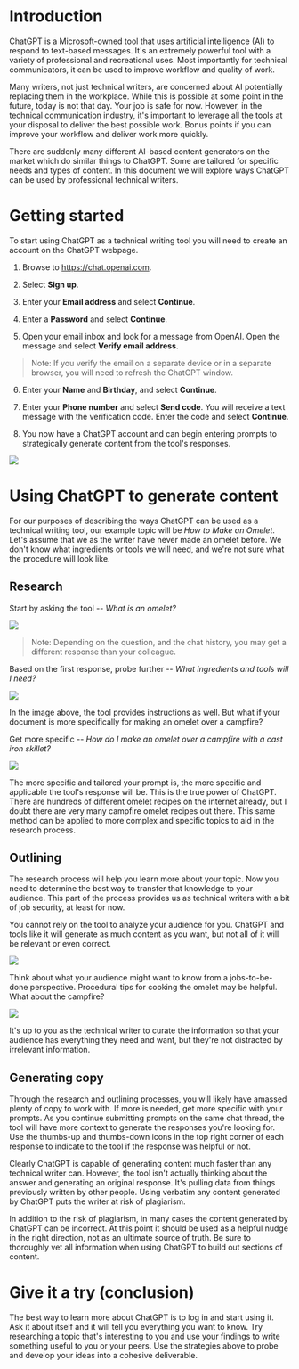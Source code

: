 # Introduction

ChatGPT is a Microsoft-owned tool that uses artificial intelligence (AI)
to respond to text-based messages. It's an extremely powerful tool with
a variety of professional and recreational uses. Most importantly for
technical communicators, it can be used to improve workflow and quality
of work.

Many writers, not just technical writers, are concerned about AI
potentially replacing them in the workplace. While this is possible at
some point in the future, today is not that day. Your job is safe for
now. However, in the technical communication industry, it's important to
leverage all the tools at your disposal to deliver the best possible
work. Bonus points if you can improve your workflow and deliver work
more quickly.

There are suddenly many different AI-based content generators on the
market which do similar things to ChatGPT. Some are tailored for
specific needs and types of content. In this document we will explore
ways ChatGPT can be used by professional technical writers.

# Getting started

To start using ChatGPT as a technical writing tool you will need to
create an account on the ChatGPT webpage.

1.  Browse to <https://chat.openai.com>.

2.  Select **Sign up**.

3.  Enter your **Email address** and select **Continue**.

4.  Enter a **Password** and select **Continue**.

5.  Open your email inbox and look for a message from OpenAI. Open the
    message and select **Verify email address**.

> Note: If you verify the email on a separate device or in a separate
> browser, you will need to refresh the ChatGPT window.

6.  Enter your **Name** and **Birthday**, and select **Continue**.

7.  Enter your **Phone number** and select **Send code**. You will
    receive a text message with the verification code. Enter the code
    and select **Continue**.

8.  You now have a ChatGPT account and can begin entering prompts to
    strategically generate content from the tool's responses.
    
![](signup.gif)
    
# Using ChatGPT to generate content

For our purposes of describing the ways ChatGPT can be used as a
technical writing tool, our example topic will be *How to Make an
Omelet*. Let's assume that we as the writer have never made an omelet
before. We don't know what ingredients or tools we will need, and we're
not sure what the procedure will look like.

## Research

Start by asking the tool -- *What is an omelet?*

![](What%20is%20an%20omelet.jpg)

> Note: Depending on the question, and the chat history, you may get a
> different response than your colleague.

Based on the first response, probe further -- *What ingredients and
tools will I need?*

![](What%20ingredients%20and%20tools.jpg)

In the image above, the tool provides instructions as well. But what if
your document is more specifically for making an omelet over a campfire?

Get more specific -- *How do I make an omelet over a campfire with a
cast iron skillet?*

![](Campfire%20omelet%20instructions.jpg)

The more specific and tailored your prompt is, the more specific and
applicable the tool's response will be. This is the true power of
ChatGPT. There are hundreds of different omelet recipes on the internet
already, but I doubt there are very many campfire omelet recipes out
there. This same method can be applied to more complex and specific
topics to aid in the research process.

## Outlining

The research process will help you learn more about your topic. Now you
need to determine the best way to transfer that knowledge to your
audience. This part of the process provides us as technical writers with
a bit of job security, at least for now.

You cannot rely on the tool to analyze your audience for you. ChatGPT
and tools like it will generate as much content as you want, but not all
of it will be relevant or even correct.

![](What%20else.jpg)

Think about what your audience might want to know from a jobs-to-be-done
perspective. Procedural tips for cooking the omelet may be helpful. What
about the campfire?

![](Campfire%20tips.jpg)

It's up to you as the technical writer to curate the information so that
your audience has everything they need and want, but they're not
distracted by irrelevant information.

## Generating copy

Through the research and outlining processes, you will likely have
amassed plenty of copy to work with. If more is needed, get more
specific with your prompts. As you continue submitting prompts on the
same chat thread, the tool will have more context to generate the
responses you're looking for. Use the thumbs-up and thumbs-down icons in
the top right corner of each response to indicate to the tool if the
response was helpful or not.

Clearly ChatGPT is capable of generating content much faster than any
technical writer can. However, the tool isn't actually thinking about
the answer and generating an original response. It's pulling data from
things previously written by other people. Using verbatim any content
generated by ChatGPT puts the writer at risk of plagiarism.

In addition to the risk of plagiarism, in many cases the content
generated by ChatGPT can be incorrect. At this point it should be used
as a helpful nudge in the right direction, not as an ultimate source of
truth. Be sure to thoroughly vet all information when using ChatGPT to
build out sections of content.

# Give it a try (conclusion)

The best way to learn more about ChatGPT is to log in and start using
it. Ask it about itself and it will tell you everything you want to
know. Try researching a topic that's interesting to you and use your
findings to write something useful to you or your peers. Use the
strategies above to probe and develop your ideas into a cohesive
deliverable.